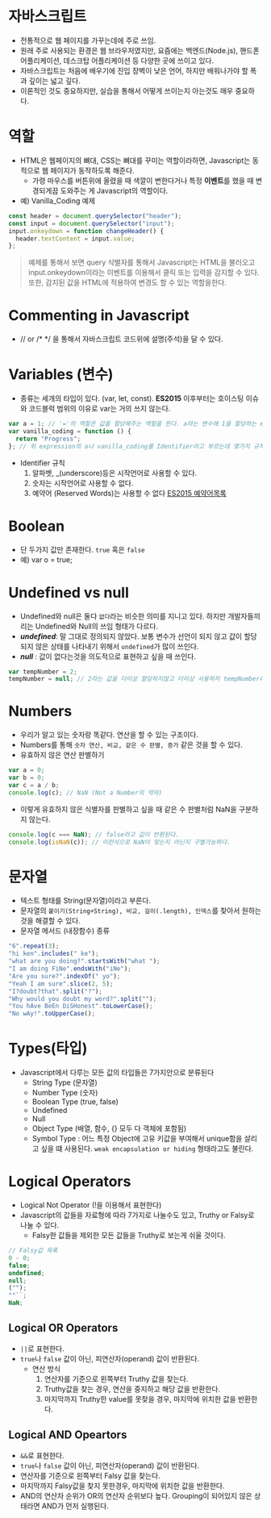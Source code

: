# 자바스크립트

- 전통적으로 웹 페이지를 가꾸는데에 주로 쓰임.
- 원래 주로 사용되는 환경은 웹 브라우저였지만, 요즘에는 백엔드(Node.js), 핸드폰 어플리케이션, 데스크탑 어플리케이션 등 다양한 곳에 쓰이고 있다.
- 자바스크립트는 처음에 배우기에 진입 장벽이 낮은 언어, 하지만 배워나가야 할 폭과 깊이는 넓고 깊다.
- 이론적인 것도 중요하지만, 실습을 통해서 어떻게 쓰이는지 아는것도 매우 중요하다.

# 역할

- HTML은 웹페이지의 뼈대, CSS는 뼈대를 꾸미는 역할이라하면, Javascript는 동적으로 웹 페이지가 동작하도록 해준다.
  - 가령 마우스를 버튼위에 올렸을 때 색깔이 변한다거나 특정 **이벤트**를 했을 때 변경되게끔 도와주는 게 Javascript의 역할이다.
- 예) Vanilla_Coding 예제

```javascript
const header = document.querySelector("header");
const input = document.querySelector("input");
input.onkeydown = function changeHeader() {
  header.textContent = input.value;
};
```

> 예제를 통해서 보면 query 식별자를 통해서 Javascript는 HTML을 불러오고 input.onkeydown이라는 이벤트를 이용해서 클릭 또는 입력을 감지할 수 있다. 또한, 감지된 값을 HTML에 적용하여 변경도 할 수 있는 역할을한다.

# Commenting in Javascript

- // or /\* \*/ 을 통해서 자바스크립트 코드위에 설명(주석)을 달 수 있다.

# Variables (변수)

- 종류는 세개의 타입이 있다. (var, let, const). **ES2015** 이후부터는 호이스팅 이슈와 코드블럭 범위의 이유로 var는 거의 쓰지 않는다.

```javascript
var a = 1; // '='의 역할은 값을 할당해주는 역할을 한다. a라는 변수에 1을 할당하는 expression이다.
var vanilla_coding = function () {
  return "Progress";
}; // 위 expression의 a나 vanilla_coding를 Identifier라고 부르는데 몇가지 규칙이있다.
```

- Identifier 규칙
  1. 알파벳, \_(underscore)등은 시작언어로 사용할 수 있다.
  2. 숫자는 시작언어로 사용할 수 없다.
  3. 예약어 (Reserved Words)는 사용할 수 없다 [ES2015 예약어목록](https://developer.mozilla.org/ko/docs/Web/JavaScript/Reference/Lexical_grammar#%ED%82%A4%EC%9B%8C%EB%93%9C)

# Boolean

- 단 두가지 값만 존재한다. `true` 혹은 `false`
- 예) var o = true;

# Undefined vs null

- Undefined와 null은 둘다 `없다`라는 비슷한 의미를 지니고 있다. 하지만 개발자들끼리는 Undefined와 Null의 쓰임 형태가 다르다.
- **_undefined_**: 말 그대로 정의되지 않았다. 보통 변수가 선언이 되지 않고 값이 할당되지 않은 상태를 나타내기 위해서 `undefined`가 많이 쓰인다.
- **_null_** : 값이 없다는것을 의도적으로 표현하고 싶을 때 쓰인다.

```javascript
var tempNumber = 2;
tempNumber = null; // 2라는 값을 더이상 할당하지않고 더이상 사용하지 tempNumber라는 변수를 더이상 사용하지 않을 때 null을 사용한다
```

# Numbers

- 우리가 알고 있는 숫자랑 똑같다. 연산을 할 수 있는 구조이다.
- Numbers를 통해 `숫자 연산, 비교, 같은 수 판별, 증가` 같은 것을 할 수 있다.
- 유효하지 않은 연산 판별하기

```javascript
var a = 0;
var b = 0;
var c = a / b;
console.log(c); // NaN (Not a Number의 약자)
```

- 이렇게 유효하지 않은 식별자를 판별하고 싶을 때 같은 수 판별처럼 NaN을 구분하지 않는다.

```javascript
console.log(c === NaN); // false라고 값이 반환된다.
console.log(isNaN(c)); // 이런식으로 NaN이 맞는지 아닌지 구별가능하다.
```

# 문자열

- 텍스트 형태를 String(문자열)이라고 부른다.
- 문자열의 `붙이기(String+String), 비교, 길이(.length), 인덱스`를 찾아서 원하는 것을 해결할 수 있다.
- 문자열 메서드 (내장함수) 종류

```javascript
"6".repeat(3);
"hi ken".includes(" ke");
"what are you doing?".startsWith("what ");
"I am doing FiNe".endsWith("iNe");
"Are you sure?".indexOf(" yo");
"Yeah I am sure".slice(2, 5);
"I?doubt?that".split("?");
"Why would you doubt my word?".split("");
"You hAve BeEn DiSHonest".toLowerCase();
"No wAy!".toUpperCase();
```

# Types(타입)

- Javascript에서 다루는 모든 값의 타입들은 7가지안으로 분류된다
  - String Type (문자열)
  - Number Type (숫자)
  - Boolean Type (true, false)
  - Undefined
  - Null
  - Object Type (배열, 함수, {} 모두 다 객체에 포함됨)
  - Symbol Type : 어느 특정 Object에 고유 키값을 부여해서 unique함을 살리고 싶을 떄 사용된다. `weak encapsulation or hiding` 형태라고도 불린다.

# Logical Operators

- Logical Not Operator (!을 이용해서 표현한다)
- Javascript의 값들을 자료형에 따라 7가지로 나눌수도 있고, Truthy or Falsy로 나눌 수 있다.
  - Falsy한 값들을 제외한 모든 값들을 Truthy로 보는게 쉬울 것이다.

```javascript
// Falsy값 목록
0 - 0;
false;
undefined;
null;
("");
""``;
NaN;
```

## Logical OR Operators

- `||`로 표현한다.
- `true`나 `false` 값이 아닌, 피연산자(operand) 값이 반환된다.
  - 연산 방식
    1. 연산자를 기준으로 왼쪽부터 Truthy 값을 찾는다.
    2. Truthy값을 찾는 경우, 연산을 중지하고 해당 값을 반환한다.
    3. 마지막까지 Truthy한 value를 못찾을 경우, 마지막에 위치한 값을 반환한다.

## Logical AND Opeartors

- `&&`로 표현한다.
- `true`나 `false` 값이 아닌, 피연산자(operand) 값이 반환된다.
- 연산자를 기준으로 왼쪽부터 Falsy 값을 찾는다.
- 마지막까지 Falsy값을 찾지 못한경우, 마지막에 위치한 값을 반환한다.
- AND의 연산자 순위가 OR의 연산자 순위보다 높다. Grouping이 되어있지 않은 상태라면 AND가 먼저 실행된다.
